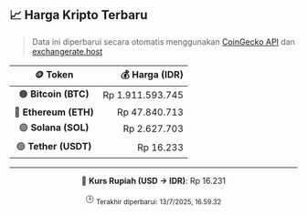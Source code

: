 

<!-- HARGA_KRIPTO -->
## 📈 Harga Kripto Terbaru

> Data ini diperbarui secara otomatis menggunakan [CoinGecko API](https://www.coingecko.com/) dan [exchangerate.host](https://exchangerate.host/)

<div align="center">

| 🪙 Token | 💰 Harga (IDR) |
|:------:|---------------:|
| 🟠 **Bitcoin (BTC)**   | Rp 1.911.593.745 |
| 🔵 **Ethereum (ETH)**  | Rp 47.840.713 |
| 🟣 **Solana (SOL)**    | Rp 2.627.703 |
| 🟢 **Tether (USDT)**   | Rp 16.233 |

---

💱 **Kurs Rupiah (USD → IDR)**: Rp 16.231

🕒 <sub>Terakhir diperbarui: 13/7/2025, 16.59.32</sub>

</div>
<!-- /HARGA_KRIPTO -->